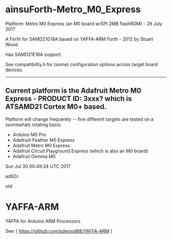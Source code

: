# ainsuForth-Metro_M0_Express

Platform: Metro M0 Express (an M0 board w/SPI 2MB flashROM) - 29 July 2017

A Forth for SAMD21G18A based on YAFFA-ARM Forth - 2012 by Stuart Wood.

Has SAMD21E18A support.

See compatibility.h for (some) configuration options across
target board devices.

------------------------------------------------------------
Current platform is the Adafruit Metro M0 Express - PRODUCT ID: 3xxx?
which is ATSAMD21 Cortex M0+ based.
------------------------------------------------------------

Platform will change frequently -- five different targets are
tested on a (somewhat) rotating basis:

  * Arduino M0 Pro
  * Adafruiit Feather M0 Express
  * Adafruit Metro M0 Express
  * Adafruit Circuit Playground Express (which is also an M0 board)
  * Adafruit Gemma M0

Sun Jul 30 00:49:24 UTC 2017

ad92c

old:

# YAFFA-ARM
YAFFA for Arduino ARM Processors 

See:
 [ https://github.com/sdwood68/YAFFA-ARM ]


